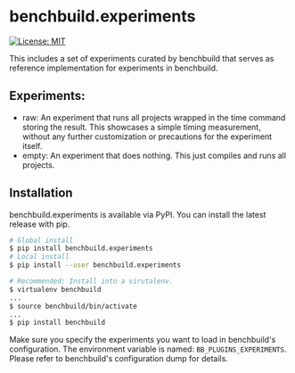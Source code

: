 # benchbuild.experiments

[![License: MIT](https://img.shields.io/badge/License-MIT-yellow.svg)](https://opensource.org/licenses/MIT)

This includes a set of experiments curated by benchbuild that serves as reference implementation for experiments in benchbuild.

## Experiments:

- raw: An experiment that runs all projects wrapped in the time command storing the result. This showcases a simple timing measurement,
       without any further customization or precautions for the experiment itself.
- empty: An experiment that does nothing. This just compiles and runs all projects.

## Installation

benchbuild.experiments is available via PyPI. You can install the latest release with pip.
```bash
# Global install
$ pip install benchbuild.experiments
# Local install
$ pip install --user benchbuild.experiments
```

```bash
# Recommended: Install into a virutalenv.
$ virtualenv benchbuild
...
$ source benchbuild/bin/activate
...
$ pip install benchbuild
```

Make sure you specify the experiments you want to load in benchbuild's configuration. The environment variable is named:
``BB_PLUGINS_EXPERIMENTS``. Please refer to benchbuild's configuration dump for details.
